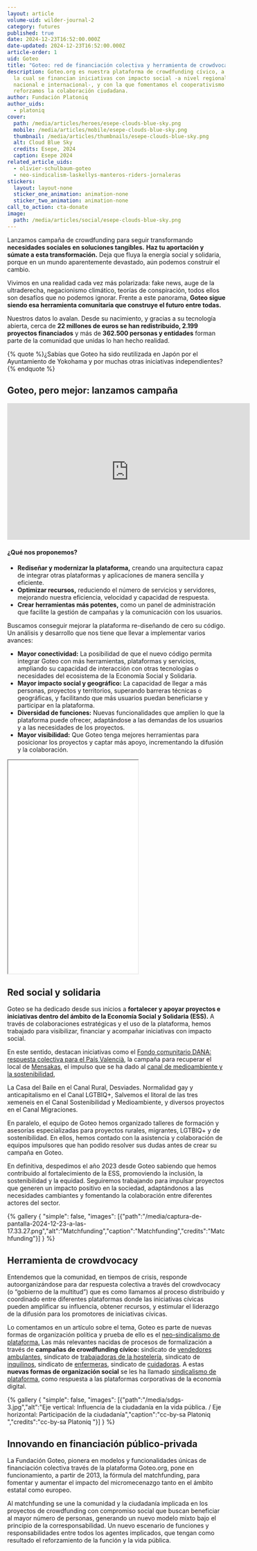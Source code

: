 ```yaml
---
layout: article
volume-uid: wilder-journal-2
category: futures
published: true
date: 2024-12-23T16:52:00.000Z
date-updated: 2024-12-23T16:52:00.000Z
article-order: 1
uid: Goteo
title: "Goteo: red de financiación colectiva y herramienta de crowdvocacy"
description: Goteo.org es nuestra plataforma de crowdfunding cívico, a través de
  la cual se financian iniciativas con impacto social -a nivel regional,
  nacional e internacional-, y con la que fomentamos el cooperativismo y
  reforzamos la colaboración ciudadana.
author: Fundación Platoniq
author_uids:
  - platoniq
cover:
  path: /media/articles/heroes/esepe-clouds-blue-sky.png
  mobile: /media/articles/mobile/esepe-clouds-blue-sky.png
  thumbnail: /media/articles/thumbnails/esepe-clouds-blue-sky.png
  alt: Cloud Blue Sky
  credits: Esepe, 2024
  caption: Esepe 2024
related_article_uids:
  - olivier-schulbaum-goteo
  - neo-sindicalism-laskellys-manteros-riders-jornaleras
stickers:
  layout: layout-none
  sticker_one_animation: animation-none
  sticker_two_animation: animation-none
call_to_action: cta-donate
image:
  path: /media/articles/social/esepe-clouds-blue-sky.png
---
```

Lanzamos campaña de crowdfunding para seguir transformando **necesidades sociales en soluciones tangibles.** **Haz tu aportación y súmate a esta transformación.** Deja que fluya la energía social y solidaria, porque en un mundo aparentemente devastado, aún podemos construir el cambio.

Vivimos en una realidad cada vez más polarizada: fake news, auge de la ultraderecha, negacionismo climático, teorías de conspiración, todos ellos son desafíos que no podemos ignorar. Frente a este panorama, **Goteo sigue siendo esa herramienta comunitaria que construye el futuro entre todas.**

Nuestros datos lo avalan. Desde su nacimiento, y gracias a su tecnología abierta, cerca de **22 millones de euros se han redistribuido, 2.199 proyectos financiados** y más de **362.500 personas y entidades** forman parte de la comunidad que unidas lo han hecho realidad. 

{% quote %}¿Sabías que Goteo ha sido reutilizada en Japón por el Ayuntamiento de Yokohama y por muchas otras iniciativas independientes? {% endquote %}

## **Goteo, pero mejor: lanzamos campaña**

<iframe width="560" height="315" src="https://www.youtube.com/embed/GyTWubZyegQ?si=2v1_6w0jpy8apBYk" title="YouTube video player" frameborder="0" allow="accelerometer; autoplay; clipboard-write; encrypted-media; gyroscope; picture-in-picture; web-share" referrerpolicy="strict-origin-when-cross-origin" allowfullscreen></iframe>

#### ¿Qué nos proponemos?

* **Rediseñar y modernizar la plataforma,** creando una arquitectura capaz de integrar otras plataformas y aplicaciones de manera sencilla y eficiente.
* **Optimizar recursos,** reduciendo el número de servicios y servidores, mejorando nuestra eficiencia, velocidad y capacidad de respuesta.
* **Crear herramientas más potentes,** como un panel de administración que facilite la gestión de campañas y la comunicación con los usuarios.

Buscamos conseguir mejorar la plataforma re-diseñando de cero su código. Un análisis y desarrollo que nos tiene que llevar a implementar varios avances:

* **Mayor conectividad:** La posibilidad de que el nuevo código permita integrar Goteo con más herramientas, plataformas y servicios, ampliando su capacidad de interacción con otras tecnologías o necesidades del ecosistema de la Economía Social y Solidaria.
* **Mayor impacto social y geográfico:** La capacidad de llegar a más personas, proyectos y territorios, superando barreras técnicas o geográficas, y facilitando que más usuarios puedan beneficiarse y participar en la plataforma.
* **Diversidad de funciones:** Nuevas funcionalidades que amplíen lo que la plataforma puede ofrecer, adaptándose a las demandas de los usuarios y a las necesidades de los proyectos.
* **Mayor visibilidad:** Que Goteo tenga mejores herramientas para posicionar los proyectos y captar más apoyo, incrementando la difusión y la colaboración.

<iframe frameborder="5" height="492px" src="//www.goteo.org/widget/project/goteo-pero-mejor" width="300px" scrolling="no"></iframe>

## **Red social y solidaria**

Goteo se ha dedicado desde sus inicios a **fortalecer y apoyar proyectos e iniciativas dentro del ámbito de la Economía Social y Solidaria (ESS).** A través de colaboraciones estratégicas y el uso de la plataforma, hemos trabajado para visibilizar, financiar y acompañar iniciativas con impacto social.

En este sentido, destacan iniciativas como el [Fondo comunitario DANA: respuesta colectiva para el País Valencià](https://www.goteo.org/project/fons-comunitari-per-la-dana-resposta-collectiva-pe), la campaña para recuperar el local de [Mensakas](https://www.goteo.org/project/mensakas-en-perill), el impulso que se ha dado al [canal de medioambiente y la sostenibilidad](https://www.goteo.org/channel/sostenibilidad/available),  



La Casa del Baile en el Canal Rural, Desviades. Normalidad gay y anticapitalismo en el Canal LGTBIQ+, Salvemos el litoral de las tres xemeneis en el Canal Sostenibilidad y Medioambiente, y diversos proyectos en el Canal Migraciones.

En paralelo, el equipo de Goteo hemos organizado talleres de formación y asesorías especializadas para proyectos rurales, migrantes, LGTBIQ+ y de sostenibilidad. En ellos, hemos contado con la asistencia y colaboración de equipos impulsores que han podido resolver sus dudas antes de crear su campaña en Goteo.

En definitiva, despedimos el año 2023 desde Goteo sabiendo que hemos contribuido al fortalecimiento de la ESS, promoviendo la inclusión, la sostenibilidad y la equidad. Seguiremos trabajando para impulsar proyectos que generen un impacto positivo en la sociedad, adaptándonos a las necesidades cambiantes y fomentando la colaboración entre diferentes actores del sector.

{% gallery { "simple": false, "images": [{"path":"/media/captura-de-pantalla-2024-12-23-a-las-17.33.27.png","alt":"Matchfunding","caption":"Matchfunding","credits":"Matchfunding"}] } %}

## **Herramienta de crowdvocacy** 

Entendemos que la comunidad, en tiempos de crisis, responde autoorganizándose para dar respuesta colectiva a través del crowdvocacy (o “gobierno de la multitud”) que es como llamamos al proceso distribuido y coordinado entre diferentes plataformas donde las iniciativas cívicas pueden amplificar su influencia, obtener recursos, y estimular el liderazgo de la difusión para los promotores de iniciativas cívicas.

Lo comentamos en un artículo sobre el tema, Goteo es parte de nuevas formas de organización política y prueba de ello es el [neo-sindicalismo de plataforma.](https://journal.platoniq.net/es/wilder-journal-2/deep-dives/neo-sindicalismo/) Las más relevantes nacidas de procesos de formalización a través de **campañas de crowdfunding cívico:** sindicato de [vendedores ambulantes](https://www.goteo.org/project/top-manta-bcn), sindicato de [trabajadoras de la hostelería](https://www.goteo.org/project/las-kellys), sindicato de [inquilinos](https://www.goteo.org/project/sindicat-de-llogaters-i-llogateres), sindicato de [enfermeras](https://www.goteo.org/project/masenfermeria), sindicato de [cuidadoras](https://www.goteo.org/project/quien-cuida-a-las-que-cuidan). A estas **nuevas formas de organización social** se les ha llamado [sindicalismo de plataforma](https://meta.decidim.org/conferences/DecidimFest21/f/1657/meetings/1634), como respuesta a las plataformas corporativas de la economía digital.

{% gallery { "simple": false, "images": [{"path":"/media/sdgs-3.jpg","alt":"Eje vertical: Influencia de la ciudadanía en la vida pública. / Eje horizontal: Participación de la ciudadanía","caption":"cc-by-sa Platoniq ","credits":"cc-by-sa Platoniq "}] } %}

## **Innovando en financiación público-privada**

La Fundación Goteo, pionera en modelos y funcionalidades únicas de financiación colectiva través de la plataforma Goteo.org, pone en funcionamiento, a partir de 2013, la fórmula del matchfunding, para fomentar y aumentar el impacto del micromecenazgo tanto en el ámbito estatal como europeo.

Al matchfunding se une la comunidad y la ciudadanía implicada en los proyectos de crowdfunding con compromiso social que buscan beneficiar al mayor número de personas, generando un nuevo modelo mixto bajo el principio de la corresponsabilidad. Un nuevo escenario de funciones y responsabilidades entre todos los agentes implicados, que tengan como resultado el reforzamiento de la función y la vida pública.
